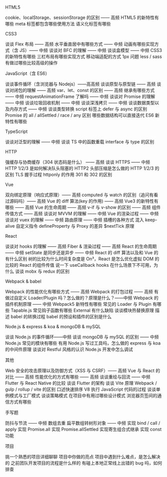HTML5

cookie、localStorage、sessionStorage 的区别 —— 高频
HTML5 的新特性有哪些
meta 标签都包含哪些使用方法
语义化标签有哪些

CSS3

谈谈 Flex 布局 —— 高频
水平垂直居中有哪些方式 —— 中频
动画有哪些实现方式（含 JS）—— 中频
谈谈对 BFC 的理解 —— 中频
谈谈盒模型 —— 中频
CSS3 的新特性有哪些
三栏布局有哪些实现方式
移动端适配的方式
1px 问题
less / sass 有做过哪些比较高级的操作

JavaScript（含 ES6）

谈谈事件循环（含浏览器与 Nodejs）——高高频
谈谈原型与原型链 —— 高频
谈谈对闭包的理解 —— 高频
var、let、const 的区别 —— 高频
继承有哪些方式 —— 中频
requestAnimationFrame 了解吗 —— 中频
谈谈对 Promise 的理解 —— 中频
谈谈垃圾回收机制 —— 中频
谈谈深浅拷贝 —— 中频
谈谈数据类型以及内存方式 —— 中频
谈谈类型转换
script 标签上 defer 与 async 的区别
Promise 的 all / allSettled / race / any 区别
哪些数据结构可以直接迭代
ES6 新特性有哪些

TypeScript

谈谈对泛型的理解 —— 中频
谈谈 TS 中的函数重载
interface 与 type 的区别

HTTP

强缓存与协商缓存（304 状态码是什么） —— 高频
谈谈 HTTPS —— 中频
HTTP 1/2/3 是如何解决队头阻塞的
HTTP2 头部压缩是怎么做的
HTTP 1/2/3 的区别
TLS 握手过程
httponly 的作用
301 和 302 的区别

Vue

双向绑定原理（响应式原理）—— 高频
computed 与 watch 的区别（追问有看过源码吗）—— 高频
Vue 的 diff 算法(key 的作用) —— 高频
Vue3 的新特性有哪些 —— 高频
Vue 的生命周期 —— 高频
v-if 与 v-show 的区别 —— 高频
组件传值方式 —— 高频
谈谈对 MVVM 的理解 —— 中频
Vue 的渲染过程 —— 中频
谈谈对 vuex 的理解 —— 中频
路由原理 —— 中频
插槽的各种方式
混入
keep-alive
自定义指令
defineProperty 与 Proxy 的差异
$nextTick 原理

React

谈谈对 hooks 的理解 —— 高频
Fiber & 渲染过程 —— 高频
React 的生命周期 —— 中频
setState 是同步还是异步 —— 中频
React 的 diff 算法以及和 Vue 的有什么区别
树的比较为什么时间复杂度是 On³，React 是怎么优化虚拟 DOM 的比较的
React 的组件传值
说一下 useCallback
hooks 在什么场景下不可用，为什么
谈谈 mobx 与 redux 的区别

Webpack & babel

Webpack 的性能优化有哪些方式 —— 高频
Webpack 的打包过程 —— 高频
有做过自定义 Loader/Plugin 吗？怎么做的？原理是什么？——中频
Webpack 的插件机制原理 —— 中频
Webpack5 新特性有哪些
常见的 Loader 与 Plugin 有哪些
Tapable.js 常见钩子函数有哪些
External 有什么缺陷
谈谈模块热替换原理
描述 babel 的转换过程
babel 的预设和插件的区别是什么

Node.js & express & koa & mongoDB & mySQL

谈谈 Node.js 的事件循环——中频
谈谈 mongoDB 与 mySQL 的区别 —— 中频
Node.js 常见的模块有哪些
有用 Node.js 写过工具吗，怎么做的
express 与 koa 的中间件原理
谈谈对 Restful 风格的认识
Node.js 开发中怎么调试

其他

Web 安全的攻击原理以及防御方式（XSS 与 CSRF）—— 高频
Vue 与 React 的对比 —— 高频
性能优化的方式有哪些 —— 高频
谈谈重绘与回流 —— 中频
Flutter 与 React Native 的比较
谈谈 Flutter 的架构
谈谈 Vite 原理
Webpack / gulp / rollup / vite 的区别
口述快速排序
V8 执行 JavaScript 代码的过程
谈谈单例模式与工厂模式
谈谈策略模式
在项目中有用过哪些设计模式
浏览器页签间的通信方式有哪些

手写题

防抖与节流 —— 中频
数组去重
扁平数组转树形对象 —— 中频
实现 bind / call / apply
实现 Promise.all
实现 Promise.allSettled
实现寄生组合式继承
实现 const 功能

项目

挑一个熟悉的项目详细聊聊
项目中你做的亮点
项目中遇到什么难点，是怎么解决的
之前团队开发项目的流程是什么样的
有碰上本地正常线上出错的 bug 吗，如何排查
